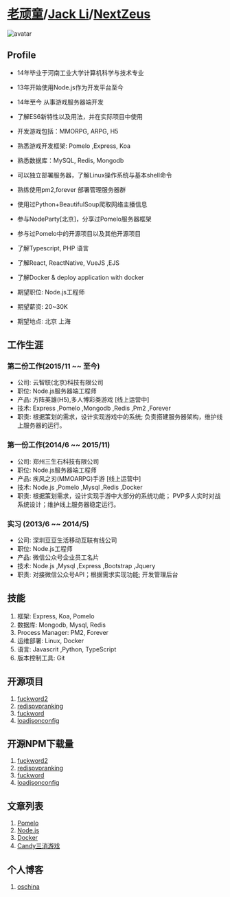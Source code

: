 # [老顽童](https://github.com/NextZeus)/[Jack Li](https://github.com/NextZeus)/[NextZeus](https://github.com/NextZeus)

![avatar](https://avatars3.githubusercontent.com/u/10203487?v=3&u=6909e4e5240bfaf46c0f66b4507c0174a9f88ecf&s=400)

## Profile

* 14年毕业于河南工业大学计算机科学与技术专业
* 13年开始使用Node.js作为开发平台至今
* 14年至今 从事游戏服务器端开发
* 了解ES6新特性以及用法，并在实际项目中使用
* 开发游戏包括：MMORPG, ARPG, H5
* 熟悉游戏开发框架: Pomelo ,Express, Koa 
* 熟悉数据库：MySQL, Redis, Mongodb
* 可以独立部署服务器，了解Linux操作系统与基本shell命令
* 熟练使用pm2,forever 部署管理服务器群
* 使用过Python+BeautifulSoup爬取网络主播信息
* 参与NodeParty[北京]，分享过Pomelo服务器框架
* 参与过Pomelo中的开源项目以及其他开源项目
* 了解Typescript, PHP 语言
* 了解React, ReactNative, VueJS ,EJS 
* 了解Docker & deploy application with docker

* 期望职位: Node.js工程师
* 期望薪资: 20~30K
* 期望地点: 北京 上海

## 工作生涯

### 第二份工作(2015/11 ~~ 至今)
* 公司: 云智联(北京)科技有限公司
* 职位: Node.js服务器端工程师
* 产品: 方阵英雄(H5),多人博彩类游戏 [线上运营中]
* 技术: Express ,Pomelo ,Mongodb ,Redis ,Pm2 ,Forever
* 职责: 根据策划的需求，设计实现游戏中的系统; 负责搭建服务器架构，维护线上服务器的运行。

### 第一份工作(2014/6 ~~ 2015/11)
* 公司: 郑州三生石科技有限公司
* 职位: Node.js服务器端工程师
* 产品: 疾风之刃(MMOARPG)手游 [线上运营中]
* 技术: Node.js ,Pomelo ,Mysql ,Redis ,Docker
* 职责: 根据策划需求，设计实现手游中大部分的系统功能；
        PVP多人实时对战系统设计；维护线上服务器稳定运行。

### 实习 (2013/6 ~~ 2014/5)
* 公司: 深圳豆豆生活移动互联有线公司
* 职位: Node.js工程师
* 产品: 微信公众号企业员工名片
* 技术: Node.js ,Mysql ,Express ,Bootstrap ,Jquery 
* 职责: 对接微信公众号API；根据需求实现功能; 开发管理后台

## 技能
1. 框架: Express, Koa, Pomelo
2. 数据库: Mongodb, Mysql, Redis
3. Process Manager: PM2, Forever
4. 运维部署: Linux, Docker 
5. 语言: Javascrit ,Python, TypeScript
6. 版本控制工具: Git 

## 开源项目

1. [fuckword2](https://www.npmjs.com/package/fuckword2)
2. [redispvpranking](https://www.npmjs.com/package/redispvpranking)
3. [fuckword](https://www.npmjs.com/package/fuckword)
4. [loadjsonconfig](https://www.npmjs.com/package/loadjsonconfig)

## 开源NPM下载量

1. [fuckword2](https://npm-stat.com/charts.html?package=fuckword2&from=2016-07-01&to=2017-08-29)
2. [redispvpranking](https://npm-stat.com/charts.html?package=redispvpranking&from=2016-07-01&to=2017-08-29)
3. [fuckword](https://npm-stat.com/charts.html?package=fuckword&from=2016-07-01&to=2017-08-29)
4. [loadjsonconfig](https://npm-stat.com/charts.html?package=loadjsonconfig&from=2016-07-01&to=2017-08-29)

## 文章列表
1. [Pomelo](http://nextzeus.github.io/pomelo/)
2. [Node.js](http://nextzeus.github.io/nodejs/)
3. [Docker](http://nextzeus.github.io/docker/)
4. [Candy三消游戏](http://nextzeus.github.io/candy/)

## 个人博客
1. [oschina](https://my.oschina.net/nextzeus/blog)